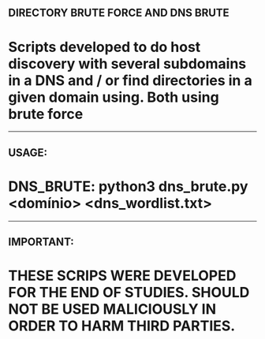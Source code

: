 ## DIRECTORY BRUTE FORCE AND DNS BRUTE
# Scripts developed to do host discovery with several subdomains in a DNS and / or find directories in a given domain using. Both using brute force

<hr>


## USAGE: 
# DNS_BRUTE:  python3 dns_brute.py <domínio> <dns_wordlist.txt>

<hr>

## IMPORTANT: 
# THESE SCRIPS WERE DEVELOPED FOR THE END OF STUDIES. SHOULD NOT BE USED MALICIOUSLY IN ORDER TO HARM THIRD PARTIES.

